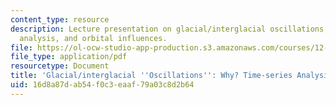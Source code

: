 ```yaml
---
content_type: resource
description: Lecture presentation on glacial/interglacial oscillations, Fourier time-series
  analysis, and orbital influences.
file: https://ol-ocw-studio-app-production.s3.amazonaws.com/courses/12-740-paleoceanography-spring-2008/16d8a87dab54f0c3eaaf79a03c8d2b64_lec06.pdf
file_type: application/pdf
resourcetype: Document
title: 'Glacial/interglacial ''Oscillations'': Why? Time-series Analysis'
uid: 16d8a87d-ab54-f0c3-eaaf-79a03c8d2b64
---
```

